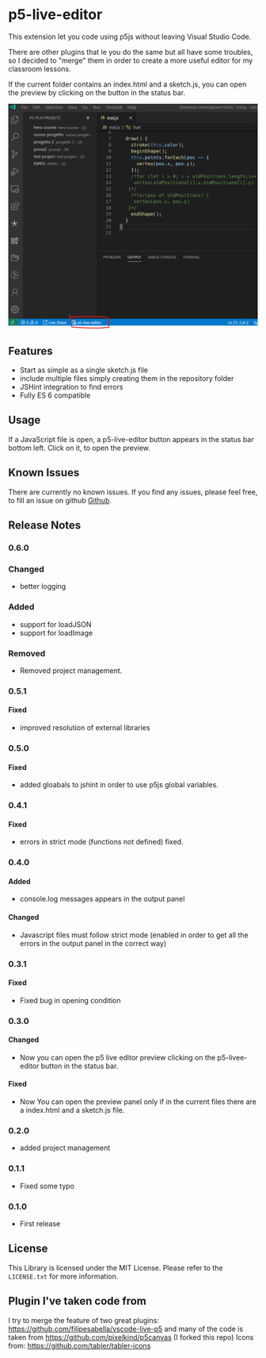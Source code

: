 # p5-live-editor

This extension let you code using p5js without leaving Visual Studio Code.

There are other plugins that le you do the same but all have some troubles, so I decided to "merge" them in order to create a more useful editor for my classroom lessons.

If the current folder contains an index.html and a sketch.js, you can open the preview by clicking on the button in the status bar.

![P5 live Editor - Open Preview](images/preview.png)

## Features

- Start as simple as a single sketch.js file
- include multiple files simply creating them in the repository folder
- JSHint integration to find errors
- Fully ES 6 compatible

## Usage

If a JavaScript file is open, a p5-live-editor button appears in the status bar bottom left. Click on it, to open the preview.

## Known Issues

There are currently no known issues. If you find any issues, please feel free, to fill an issue on github [Github](https://github.com/ProfAndreaPollini/vscode-p5-live-editor/issues).

## Release Notes

### 0.6.0

### Changed

- better logging

### Added

- support for loadJSON
- support for loadImage

### Removed

- Removed project management.

### 0.5.1

#### Fixed

- improved resolution of external libraries

### 0.5.0

#### Fixed

- added gloabals to jshint in order to use p5js global variables.

### 0.4.1

#### Fixed

- errors in strict mode (functions not defined) fixed.

### 0.4.0

#### Added

- console.log messages appears in the output panel

#### Changed

- Javascript files must follow strict mode (enabled in order to get all the errors in the output panel in the correct way)

### 0.3.1

#### Fixed

- Fixed bug in opening condition

### 0.3.0

#### Changed

- Now you can open the p5 live editor preview clicking on the p5-livee-editor button in the status bar.

#### Fixed

- Now You can open the preview panel only if in the current files there are a index.html and a sketch.js file.

### 0.2.0

- added project management

### 0.1.1

- Fixed some typo

### 0.1.0

- First release

## License

This Library is licensed under the MIT License. Please refer to the `LICENSE.txt` for more information.

## Plugin I've taken code from

I try to merge the feature of two great plugins: https://github.com/filipesabella/vscode-live-p5 and many of the code is taken from https://github.com/pixelkind/p5canvas (I forked this repo)
Icons from: https://github.com/tabler/tabler-icons
